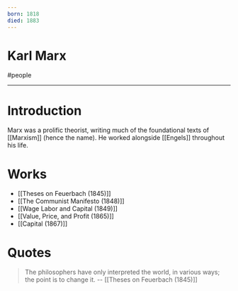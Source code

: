 ```yaml
---
born: 1818
died: 1883
---
```

# Karl Marx
#people

---
# Introduction
Marx was a prolific theorist, writing much of the foundational texts of [[Marxism]] (hence the name). He worked alongside [[Engels]] throughout his life. 

# Works
- [[Theses on Feuerbach (1845)]]
- [[The Communist Manifesto (1848)]]
- [[Wage Labor and Capital (1849)]]
- [[Value, Price, and Profit (1865)]]
- [[Capital (1867)]]

# Quotes
> The philosophers have only interpreted the world, in various ways; the point is to change it.
> -- [[Theses on Feuerbach (1845)]]